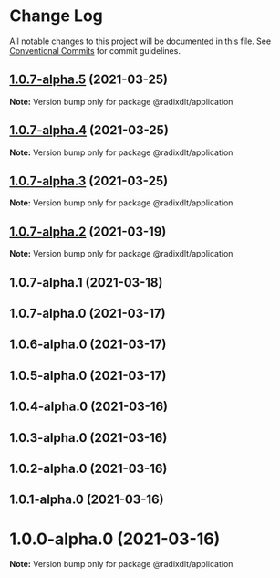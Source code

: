 # Change Log

All notable changes to this project will be documented in this file.
See [Conventional Commits](https://conventionalcommits.org) for commit guidelines.

## [1.0.7-alpha.5](https://github.com/radixdlt/radixdlt-javascript/compare/@radixdlt/application@1.0.7-alpha.4...@radixdlt/application@1.0.7-alpha.5) (2021-03-25)

**Note:** Version bump only for package @radixdlt/application





## [1.0.7-alpha.4](https://github.com/radixdlt/radixdlt-javascript/compare/@radixdlt/application@1.0.7-alpha.3...@radixdlt/application@1.0.7-alpha.4) (2021-03-25)

**Note:** Version bump only for package @radixdlt/application





## [1.0.7-alpha.3](https://github.com/radixdlt/radixdlt-javascript/compare/@radixdlt/application@1.0.7-alpha.2...@radixdlt/application@1.0.7-alpha.3) (2021-03-25)

**Note:** Version bump only for package @radixdlt/application





## [1.0.7-alpha.2](https://github.com/radixdlt/radixdlt-javascript/compare/@radixdlt/application@1.0.7-alpha.1...@radixdlt/application@1.0.7-alpha.2) (2021-03-19)

**Note:** Version bump only for package @radixdlt/application





## 1.0.7-alpha.1 (2021-03-18)



## 1.0.7-alpha.0 (2021-03-17)



## 1.0.6-alpha.0 (2021-03-17)



## 1.0.5-alpha.0 (2021-03-17)



## 1.0.4-alpha.0 (2021-03-16)



## 1.0.3-alpha.0 (2021-03-16)



## 1.0.2-alpha.0 (2021-03-16)



## 1.0.1-alpha.0 (2021-03-16)



# 1.0.0-alpha.0 (2021-03-16)

**Note:** Version bump only for package @radixdlt/application
